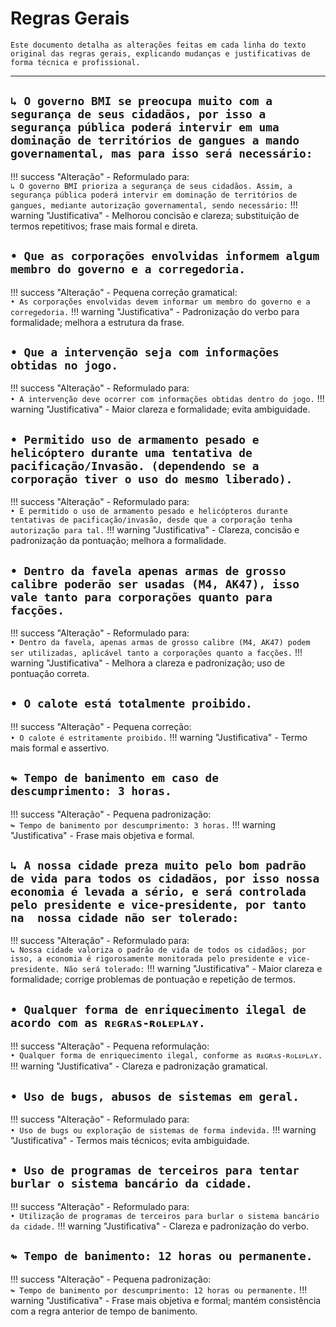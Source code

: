 # Regras Gerais

```{note}
Este documento detalha as alterações feitas em cada linha do texto original das regras gerais, explicando mudanças e justificativas de forma técnica e profissional.
```

---

## `↳ O governo BMI se preocupa muito com a segurança de seus cidadãos, por isso a segurança pública poderá intervir em uma dominação de territórios de gangues a mando governamental, mas para isso será necessário:`

!!! success "Alteração"
    - Reformulado para:  
        `↳ O governo BMI prioriza a segurança de seus cidadãos. Assim, a segurança pública poderá intervir em dominação de territórios de gangues, mediante autorização governamental, sendo necessário:`
!!! warning "Justificativa"
    - Melhorou concisão e clareza; substituição de termos repetitivos; frase mais formal e direta.

## `• Que as corporações envolvidas informem algum membro do governo e a corregedoria.`

!!! success "Alteração"
    - Pequena correção gramatical:  
        `• As corporações envolvidas devem informar um membro do governo e a corregedoria.`
!!! warning "Justificativa"
    - Padronização do verbo para formalidade; melhora a estrutura da frase.

## `• Que a intervenção seja com informações obtidas no jogo.`

!!! success "Alteração"
    - Reformulado para:  
        `• A intervenção deve ocorrer com informações obtidas dentro do jogo.`
!!! warning "Justificativa"
    - Maior clareza e formalidade; evita ambiguidade.

## `• Permitido uso de armamento pesado e helicóptero durante uma tentativa de pacificação/Invasão. (dependendo se a corporação tiver o uso do mesmo liberado).`

!!! success "Alteração"
    - Reformulado para:  
        `• É permitido o uso de armamento pesado e helicópteros durante tentativas de pacificação/invasão, desde que a corporação tenha autorização para tal.`
!!! warning "Justificativa"
    - Clareza, concisão e padronização da pontuação; melhora a formalidade.

## `• Dentro da favela apenas armas de grosso calibre poderão ser usadas (M4, AK47), isso vale tanto para corporações quanto para facções.`

!!! success "Alteração"
    - Reformulado para:  
        `• Dentro da favela, apenas armas de grosso calibre (M4, AK47) podem ser utilizadas, aplicável tanto a corporações quanto a facções.`
!!! warning "Justificativa"
    - Melhora a clareza e padronização; uso de pontuação correta.

## `• O calote está totalmente proibido.`

!!! success "Alteração"
    - Pequena correção:  
        `• O calote é estritamente proibido.`
!!! warning "Justificativa"
    - Termo mais formal e assertivo.

## `↬ Tempo de banimento em caso de descumprimento: 3 horas.`

!!! success "Alteração"
    - Pequena padronização:  
        `↬ Tempo de banimento por descumprimento: 3 horas.`
!!! warning "Justificativa"
    - Frase mais objetiva e formal.

## `↳ A nossa cidade preza muito pelo bom padrão de vida para todos os cidadãos, por isso nossa  economia é levada a sério, e será controlada pelo presidente e vice-presidente, por tanto na  nossa cidade não ser tolerado:`

!!! success "Alteração"
    - Reformulado para:  
        `↳ Nossa cidade valoriza o padrão de vida de todos os cidadãos; por isso, a economia é rigorosamente monitorada pelo presidente e vice-presidente. Não será tolerado:`
!!! warning "Justificativa"
    - Maior clareza e formalidade; corrige problemas de pontuação e repetição de termos.

## `• Qualquer forma de enriquecimento ilegal de acordo com as ʀᴇɢʀᴀs-ʀᴏʟᴇᴘʟᴀʏ.`

!!! success "Alteração"
    - Pequena reformulação:  
        `• Qualquer forma de enriquecimento ilegal, conforme as ʀᴇɢʀᴀs-ʀᴏʟᴇᴘʟᴀʏ.`
!!! warning "Justificativa"
    - Clareza e padronização gramatical.

## `• Uso de bugs, abusos de sistemas em geral.`

!!! success "Alteração"
    - Reformulado para:  
        `• Uso de bugs ou exploração de sistemas de forma indevida.`
!!! warning "Justificativa"
    - Termos mais técnicos; evita ambiguidade.

## `• Uso de programas de terceiros para tentar burlar o sistema bancário da cidade.`

!!! success "Alteração"
    - Reformulado para:  
        `• Utilização de programas de terceiros para burlar o sistema bancário da cidade.`
!!! warning "Justificativa"
    - Clareza e padronização do verbo.

## `↬ Tempo de banimento: 12 horas ou permanente.`

!!! success "Alteração"
    - Pequena padronização:  
        `↬ Tempo de banimento por descumprimento: 12 horas ou permanente.`
!!! warning "Justificativa"
    - Frase mais objetiva e formal; mantém consistência com a regra anterior de tempo de banimento.
